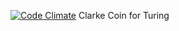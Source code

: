 [![Code Climate](https://codeclimate.com/github/hectorhuertas/clarke_coin/badges/gpa.svg)](https://codeclimate.com/github/hectorhuertas/clarke_coin)
Clarke Coin for Turing

